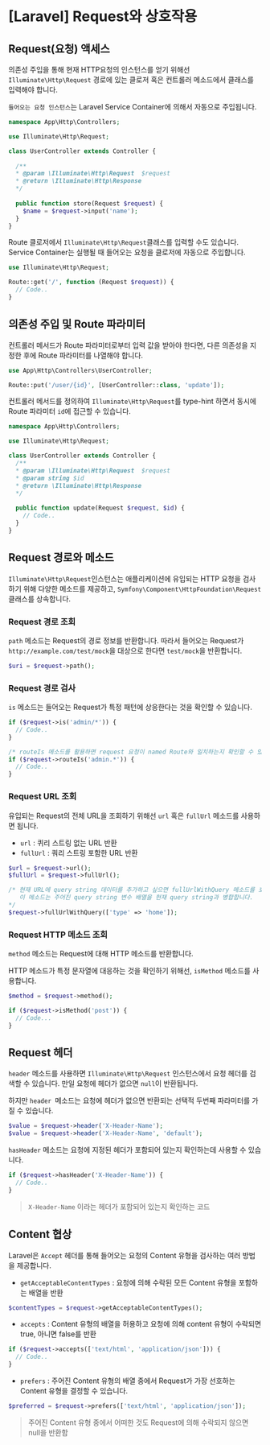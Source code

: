 # [Laravel] Request와 상호작용



## Request(요청) 액세스

의존성 주입을 통해 현재 HTTP요청의 인스턴스를 얻기 위해선 `Illuminate\Http\Request` 경로에 있는 클로저 혹은 컨트롤러 메소드에서 클래스를 입력해야 합니다.

`들어오는 요청 인스턴스`는 Laravel Service Container에 의해서 자동으로 주입됩니다.

``` php
namespace App\Http\Controllers;

use Illuminate\Http\Request;

class UserController extends Controller {
  
  /**
  * @param \Illuminate\Http\Request  $request
  * @return \Illuminate\Http\Response
  */
  
  public function store(Request $request) {
    $name = $request->input('name');
  }
}
```



Route 클로저에서 `Illuminate\Http\Request`클래스를 입력할 수도 있습니다. Service Container는 실행될 때 들어오는 요청을 클로저에 자동으로 주입합니다.

``` php
use Illuminate\Http\Request;

Route::get('/', function (Request $request)) {
  // Code..
}
```



## 의존성 주입 및 Route 파라미터

컨트롤러 메서드가 Route 파라미터로부터 입력 값을 받아야 한다면, 다른 의존성을 지정한 후에 Route 파라미터를 나열해야 합니다.

``` php
use App\Http\Controllers\UserController;

Route::put('/user/{id}', [UserController::class, 'update']);
```



컨트롤러 메서드를 정의하여 `Illuminate\Http\Request`를 type-hint 하면서 동시에 Route 파라미터 `id`에 접근할 수 있습니다.

``` php
namespace App\Http\Controllers;

use Illuminate\Http\Request;

class UserController extends Controller {
  /**
  * @param \Illuminate\Http\Request  $request
  * @param string $id
  * @return \Illuminate\Http\Response
  */
  
  public function update(Request $request, $id) {
    // Code..
  }
}
```



## Request 경로와 메소드

`Illuminate\Http\Request`인스턴스는 애플리케이션에 유입되는 HTTP 요청을 검사하기 위해 다양한 메소드를 제공하고, `Symfony\Component\HttpFoundation\Request`클래스를 상속합니다. 



### Request 경로 조회

`path` 메소드는 Request의 경로 정보를 반환합니다. 따라서 들어오는 Request가 `http://example.com/test/mock`을 대상으로 한다면 `test/mock`을 반환합니다.

``` php
$uri = $request->path();
```



### Request 경로 검사

`is` 메소드는 들어오는 Request가 특정 패턴에 상응한다는 것을 확인할 수 있습니다.

``` php
if ($request->is('admin/*')) {
  // Code..
}

/* routeIs 메소드를 활용하면 request 요청이 named Route와 일치하는지 확인할 수 있습니다. */
if ($request->routeIs('admin.*')) {
  // Code..
}
```



### Request URL 조회

유입되는 Request의 전체 URL을 조회하기 위해선 `url` 혹은 `fullUrl` 메소드를 사용하면 됩니다.

- `url` : 퀴리 스트링 없는 URL 반환
- `fullUrl` : 쿼리 스트링 포함한 URL 반환

``` php
$url = $request->url();
$fullUrl = $request->fullUrl();

/* 현재 URL에 query string 데이터를 추가하고 싶으면 fullUrlWithQuery 메소드를 호출하면 됩니다. 
   이 메소드는 주어진 query string 변수 배열을 현재 query string과 병합합니다.
*/
$request->fullUrlWithQuery(['type' => 'home']);
```



### Request HTTP 메소드 조회

`method` 메소드는 Request에 대해 HTTP 메소드를 반환합니다.

HTTP 메소드가 특정 문자열에 대응하는 것을 확인하기 위해선, `isMethod` 메소드를 사용합니다.

``` php
$method = $request->method();

if ($request->isMethod('post')) {
  // Code...
}
```



## Request 헤더

`header` 메소드를 사용하면 `Illuminate\Http\Request` 인스턴스에서 요청 헤더를 검색할 수 있습니다. 만일 요청에 헤더가 없으면 `null`이 반환됩니다.

하지만 `header `메소드는 요청에 헤더가 없으면 반환되는 선택적 두번째 파라미터를 가질 수 있습니다.

``` php
$value = $request->header('X-Header-Name');
$value = $request->header('X-Header-Name', 'default');
```



`hasHeader` 메소드는 요청에 지정된 헤더가 포함되어 있는지 확인하는데 사용할 수 있습니다.

``` php
if ($request->hasHeader('X-Header-Name')) {
  // Code..
}
```

> `X-Header-Name` 이라는 헤더가 포함되어 있는지 확인하는 코드



## Content 협상

Laravel은 `Accept` 헤더를 통해 들어오는 요청의 Content 유형을 검사하는 여러 방법을 제공합니다.

- `getAcceptableContentTypes` : 요청에 의해 수락된 모든 Content 유형을 포함하는 배열을 반환

``` php
$contentTypes = $request->getAcceptableContentTypes();
```

- `accepts` : Content 유형의 배열을 허용하고 요청에 의해 content 유형이 수락되면 true, 아니면 false를 반환

``` php
if ($request->accepts(['text/html', 'application/json'])) {
  // Code..
}
```

- `prefers` : 주어진 Content 유형의 배열 중에서 Request가 가장 선호하는 Content 유형을 결정할 수 있습니다.

``` php
$preferred = $request->prefers(['text/html', 'application/json']);
```

> 주어진 Content 유형 중에서 어떠한 것도 Request에 의해 수락되지 않으면 null을 반환함

